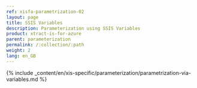 ```yaml
---
ref: xisfa-parametrization-02
layout: page
title: SSIS Variables
description: Parameterization using SSIS Variables
product: xtract-is-for-azure
parent: parameterization
permalink: /:collection/:path
weight: 2
lang: en_GB
---
```

{% include _content/en/xis-specific/parameterization/parametrization-via-variables.md  %}
